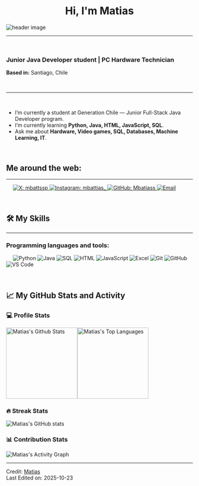 <h1 align="center">Hi, I'm Matias</h1>

<img src="https://raw.githubusercontent.com/Mbatiass/Mbatiass/main/assets/header.png" align="center" alt="header image">

-------------------
&emsp;
<h3 align="left">Junior Java Developer student | PC Hardware Technician</h3>
<p><b>Based in:</b> Santiago, Chile</p>
&emsp;

-------------------
&emsp;

- I’m currently a student at Generation Chile — Junior Full-Stack Java Developer program.
- I’m currently learning <b>Python, Java, HTML, JavaScript, SQL</b>.
- Ask me about <b>Hardware, Video games, SQL, Databases, Machine Learning, IT</b>.

&emsp;

## Me around the web:
-------------------

&emsp;
<a href="https://x.com/mbattssp">
    ![X: mbattssp](https://img.shields.io/twitter/follow/mbattssp?style=social)
</a>
<a href="https://www.instagram.com/mbattias_/">
    ![Instagram: mbattias_](https://img.shields.io/badge/-mbattias_-000?&logo=Instagram)
</a>
<a href="https://github.com/Mbatiass">
    ![GitHub: Mbatiass](https://img.shields.io/github/followers/Mbatiass?label=follow&style=social)
</a>
<a href="mailto:matiasperez.o@hotmaill.com">
    ![Email](https://img.shields.io/badge/Email-matiasperez.o%40hotmaill.com-000)
</a>

&emsp;

## 🛠️ My Skills
-------------------
### Programming languages and tools:
&emsp;
![Python](https://img.shields.io/badge/-Python-000?&logo=Python)
![Java](https://img.shields.io/badge/-Java-000?&logo=Oracle)
![SQL](https://img.shields.io/badge/-SQL-000?&logo=PostgreSQL)
![HTML](https://img.shields.io/badge/-HTML-000?&logo=HTML5)
![JavaScript](https://img.shields.io/badge/-JavaScript-000?&logo=JavaScript)
![Excel](https://img.shields.io/badge/-Excel-000?&logo=Microsoft-Excel)
![Git](https://img.shields.io/badge/-Git-000?&logo=Git)
![GitHub](https://img.shields.io/badge/-GitHub-000?&logo=GitHub)
![VS Code](https://img.shields.io/badge/-VS%20Code-000?&logo=Visual-Studio-Code)

&emsp;

## 📈 My GitHub Stats and Activity

### 💻 Profile Stats

<img alt="Matias's Github Stats" src="https://github-readme-stats.vercel.app/api/?username=Mbatiass&show_icons=true&include_all_commits=true&count_private=true&theme=react&hide_border=true&bg_color=1F222E&title_color=F85D7F&icon_color=F8D866" height="192px"/><img alt="Matias's Top Languages" src="https://github-readme-stats.vercel.app/api/top-langs/?username=Mbatiass&langs_count=8&layout=compact&theme=react&hide_border=true&bg_color=1F222E&title_color=F85D7F&icon_color=F8D866" height="192px"/>

### 🔥 Streak Stats

![Matias's GitHub stats](https://github-readme-streak-stats.herokuapp.com/?user=Mbatiass&theme=tokyonight)

### 📊 Contribution Stats

<img alt="Matias's Activity Graph" src="https://github-readme-activity-graph.cyclic.app/graph/?username=Mbatiass&bg_color=1F222E&color=F8D866&line=F85D7F&point=FFFFFF&hide_border=true" />

------
Credit: [Matias](https://github.com/Mbatiass)  
Last Edited on: 2025-10-23
